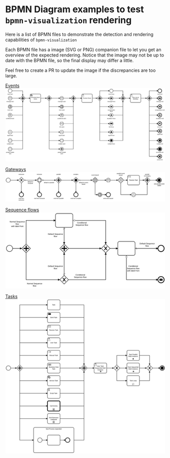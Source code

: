 # BPMN Diagram examples to test `bpmn-visualization` rendering

Here is a list of BPMN files to demonstrate the detection and rendering capabilities of `bpmn-visualization`

Each BPMN file has a image (SVG or PNG) companion file to let you get an overview of the expected rendering. Notice that
the image may not be up to date with the BPMN file, so the final display may differ a little.  

Feel free to create a PR to update the image if the discrepancies are too large.


[Events](all_event_types.bpmn)
![events](all_event_types__bpmn.io.svg)

[Gateways](all_gateway_types.bpmn)
![gateways](all_gateway_types__bpmn.io.svg)

[Sequence flows](all_sequence_flow_types.bpmn)
![sequence flows](./all_sequence_flow_types__bpmnio.svg)

[Tasks](all_task_types.bpmn)
![tasks](all_task_types__bpmnio.svg)
